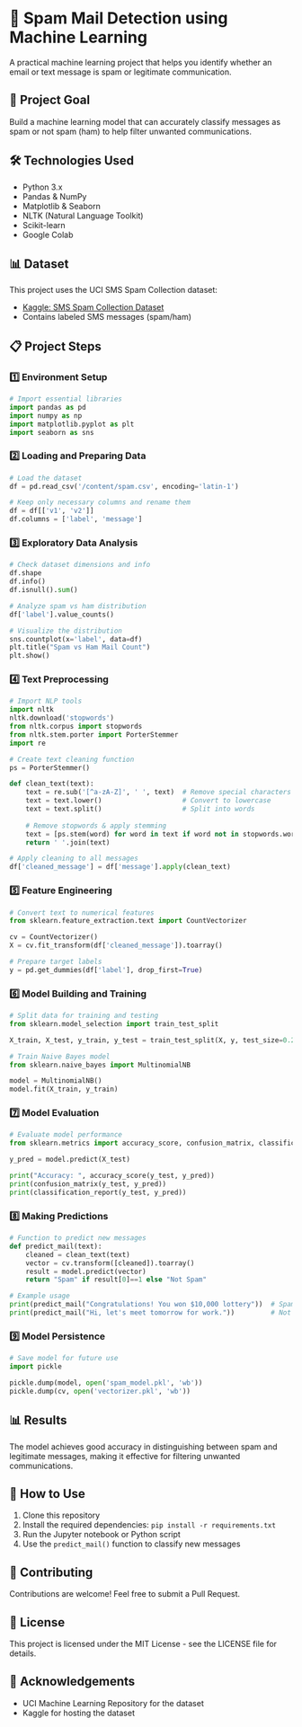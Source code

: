 # 📧 Spam Mail Detection using Machine Learning

A practical machine learning project that helps you identify whether an email or text message is spam or legitimate communication.

## 🎯 Project Goal
Build a machine learning model that can accurately classify messages as spam or not spam (ham) to help filter unwanted communications.

## 🛠️ Technologies Used
- Python 3.x
- Pandas & NumPy
- Matplotlib & Seaborn
- NLTK (Natural Language Toolkit)
- Scikit-learn
- Google Colab

## 📊 Dataset
This project uses the UCI SMS Spam Collection dataset:
- [Kaggle: SMS Spam Collection Dataset](https://www.kaggle.com/datasets/uciml/sms-spam-collection-dataset)
- Contains labeled SMS messages (spam/ham)

## 📋 Project Steps

### 1️⃣ Environment Setup
```python
# Import essential libraries
import pandas as pd
import numpy as np
import matplotlib.pyplot as plt
import seaborn as sns
```

### 2️⃣ Loading and Preparing Data
```python
# Load the dataset
df = pd.read_csv('/content/spam.csv', encoding='latin-1')

# Keep only necessary columns and rename them
df = df[['v1', 'v2']]
df.columns = ['label', 'message']
```

### 3️⃣ Exploratory Data Analysis
```python
# Check dataset dimensions and info
df.shape
df.info()
df.isnull().sum()

# Analyze spam vs ham distribution
df['label'].value_counts()

# Visualize the distribution
sns.countplot(x='label', data=df)
plt.title("Spam vs Ham Mail Count")
plt.show()
```

### 4️⃣ Text Preprocessing
```python
# Import NLP tools
import nltk
nltk.download('stopwords')
from nltk.corpus import stopwords
from nltk.stem.porter import PorterStemmer
import re

# Create text cleaning function
ps = PorterStemmer()

def clean_text(text):
    text = re.sub('[^a-zA-Z]', ' ', text)  # Remove special characters
    text = text.lower()                    # Convert to lowercase
    text = text.split()                    # Split into words
    
    # Remove stopwords & apply stemming
    text = [ps.stem(word) for word in text if word not in stopwords.words('english')]
    return ' '.join(text)

# Apply cleaning to all messages
df['cleaned_message'] = df['message'].apply(clean_text)
```

### 5️⃣ Feature Engineering
```python
# Convert text to numerical features
from sklearn.feature_extraction.text import CountVectorizer

cv = CountVectorizer()
X = cv.fit_transform(df['cleaned_message']).toarray()

# Prepare target labels
y = pd.get_dummies(df['label'], drop_first=True)
```

### 6️⃣ Model Building and Training
```python
# Split data for training and testing
from sklearn.model_selection import train_test_split

X_train, X_test, y_train, y_test = train_test_split(X, y, test_size=0.2, random_state=42)

# Train Naive Bayes model
from sklearn.naive_bayes import MultinomialNB

model = MultinomialNB()
model.fit(X_train, y_train)
```

### 7️⃣ Model Evaluation
```python
# Evaluate model performance
from sklearn.metrics import accuracy_score, confusion_matrix, classification_report

y_pred = model.predict(X_test)

print("Accuracy: ", accuracy_score(y_test, y_pred))
print(confusion_matrix(y_test, y_pred))
print(classification_report(y_test, y_pred))
```

### 8️⃣ Making Predictions
```python
# Function to predict new messages
def predict_mail(text):
    cleaned = clean_text(text)
    vector = cv.transform([cleaned]).toarray()
    result = model.predict(vector)
    return "Spam" if result[0]==1 else "Not Spam"

# Example usage
print(predict_mail("Congratulations! You won $10,000 lottery"))  # Spam
print(predict_mail("Hi, let's meet tomorrow for work."))         # Not Spam
```

### 9️⃣ Model Persistence
```python
# Save model for future use
import pickle

pickle.dump(model, open('spam_model.pkl', 'wb'))
pickle.dump(cv, open('vectorizer.pkl', 'wb'))
```

## 📊 Results
The model achieves good accuracy in distinguishing between spam and legitimate messages, making it effective for filtering unwanted communications.

## 🚀 How to Use
1. Clone this repository
2. Install the required dependencies: `pip install -r requirements.txt`
3. Run the Jupyter notebook or Python script
4. Use the `predict_mail()` function to classify new messages

## 🤝 Contributing
Contributions are welcome! Feel free to submit a Pull Request.

## 📄 License
This project is licensed under the MIT License - see the LICENSE file for details.

## 🙏 Acknowledgements
- UCI Machine Learning Repository for the dataset
- Kaggle for hosting the dataset
